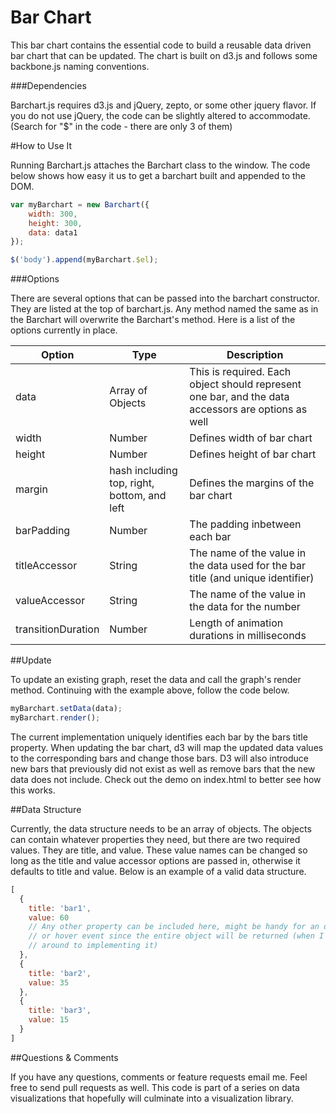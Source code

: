Bar Chart
=========

This bar chart contains the essential code to build a reusable data driven bar chart that can be updated. The chart is built on d3.js and follows some backbone.js naming conventions.

[logo]: https://lh4.googleusercontent.com/-KNlYD4uquXo/UhAT_KuvqGI/AAAAAAAAAgs/IasDdM5l4lg/w308-h301-no/barchart.png "Example of a barchart"

###Dependencies

Barchart.js requires d3.js and jQuery, zepto, or some other jquery flavor. If you do not use jQuery, the code can be slightly altered to accommodate. (Search for "$" in the code - there are only 3 of them)

#How to Use It

Running Barchart.js attaches the Barchart class to the window. The code below shows how easy it us to get a barchart built and appended to the DOM.

```javascript
var myBarchart = new Barchart({
	width: 300,
	height: 300,
	data: data1
});

$('body').append(myBarchart.$el);
```

###Options

There are several options that can be passed into the barchart constructor. They are listed at the top of barchart.js. Any method named the same as in the Barchart will overwrite the Barchart's method. Here is a list of the options currently in place.

Option | Type | Description
--- | --- | ---
data | Array of Objects | This is required. Each object should represent one bar, and the data accessors are options as well
width | Number | Defines width of bar chart
height | Number | Defines height of bar chart
margin | hash including top, right, bottom, and left | Defines the margins of the bar chart
barPadding | Number | The padding inbetween each bar
titleAccessor | String | The name of the value in the data used for the bar title (and unique identifier)
valueAccessor | String | The name of the value in the data for the number
transitionDuration | Number | Length of animation durations in milliseconds

##Update

To update an existing graph, reset the data and call the graph's render method. Continuing with the example above, follow the code below.

```javascript
myBarchart.setData(data);
myBarchart.render();
```

The current implementation uniquely identifies each bar by the bars title property. When updating the bar chart, d3 will map the updated data values to the corresponding bars and change those bars. D3 will also introduce new bars that previously did not exist as well as remove bars that the new data does not include. Check out the demo on index.html to better see how this works.

##Data Structure

Currently, the data structure needs to be an array of objects. The objects can contain whatever properties they need, but there are two required values. They are title, and value. These value names can be changed so long as the title and value accessor options are passed in, otherwise it defaults to title and value. Below is an example of a valid data structure.

```javascript
[
  {
    title: 'bar1',
    value: 60
    // Any other property can be included here, might be handy for an onclick
    // or hover event since the entire object will be returned (when I get 
    // around to implementing it)
  },
  {
    title: 'bar2',
    value: 35
  },
  {
    title: 'bar3',
    value: 15
  }
]
```

##Questions & Comments

If you have any questions, comments or feature requests email me. Feel free to send pull requests as well. This code is part of a series on data visualizations that hopefully will culminate into a visualization library.
